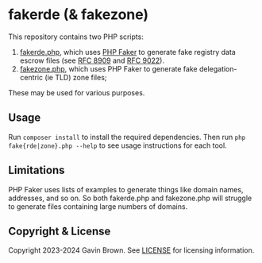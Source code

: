 # fakerde (& fakezone)

This repository contains two PHP scripts:

1. [fakerde.php](fakerde.php), which uses [PHP Faker](https://fakerphp.org) to generate fake registry data escrow files (see [RFC 8909](https://www.rfc-editor.org/info/rfc8909) and [RFC 9022](https://www.rfc-editor.org/info/rfc9022)).
2. [fakezone.php](fakezone.php), which uses PHP Faker to generate fake delegation-centric (ie TLD) zone files;

These may be used for various purposes.

## Usage

Run `composer install` to install the required dependencies. Then run `php fake{rde|zone}.php --help` to see usage instructions for each tool.

## Limitations

PHP Faker uses lists of examples to generate things like domain names, addresses, and so on. So both fakerde.php and fakezone.php will struggle to generate files containing large numbers of domains.

## Copyright & License

Copyright 2023-2024 Gavin Brown. See [LICENSE](LICENSE) for licensing information.
